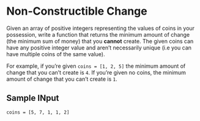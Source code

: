 Non-Constructible Change
========================

Given an array of positive integers representing the values of coins in your possession, write a function that returns the minimum amount of change (the minimum sum of money) that you **cannot** create. The given coins can have any positive integer value and aren’t necessarily unique (i.e you can have multiple coins of the same value).

For example, if you’re given `coins = [1, 2, 5]` the minimum amount of change that you can’t create is `4`. If you’re given no coins, the minimum amount of change that you can’t create is `1`.

Sample INput
------------

    coins = [5, 7, 1, 1, 2]
